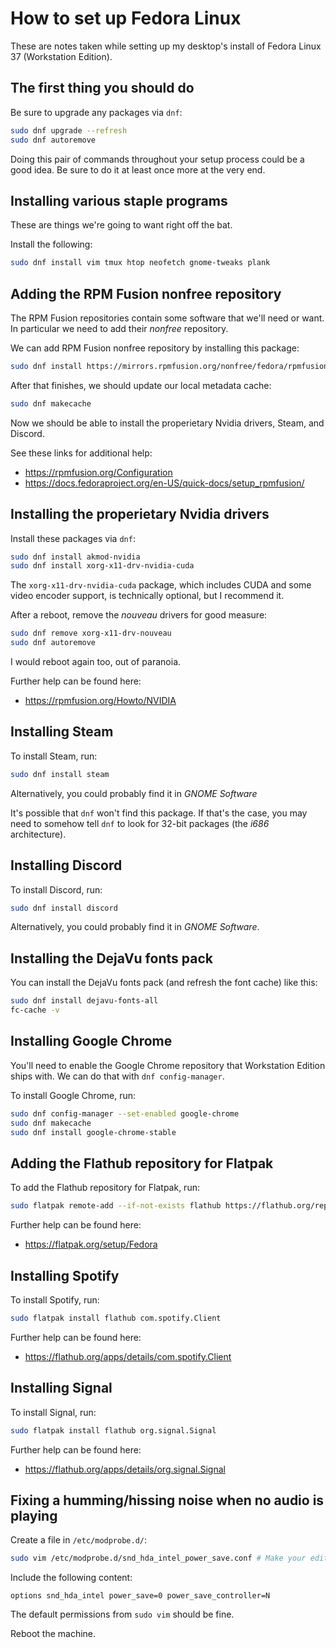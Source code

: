 # How to set up Fedora Linux
These are notes taken while setting up my desktop's install of Fedora Linux 37 (Workstation Edition).

## The first thing you should do
Be sure to upgrade any packages via `dnf`:
```bash
sudo dnf upgrade --refresh
sudo dnf autoremove
```

Doing this pair of commands throughout your setup process could be a good idea. Be sure to do it at least once more at the very end.

## Installing various staple programs
These are things we're going to want right off the bat.

Install the following:
```bash
sudo dnf install vim tmux htop neofetch gnome-tweaks plank
```

## Adding the RPM Fusion nonfree repository
The RPM Fusion repositories contain some software that we'll need or want. In particular we need to add their *nonfree* repository.

We can add RPM Fusion nonfree repository by installing this package:
```bash
sudo dnf install https://mirrors.rpmfusion.org/nonfree/fedora/rpmfusion-nonfree-release-$(rpm -E %fedora).noarch.rpm
```

After that finishes, we should update our local metadata cache:
```bash
sudo dnf makecache
```

Now we should be able to install the properietary Nvidia drivers, Steam, and Discord.

See these links for additional help:
- https://rpmfusion.org/Configuration
- https://docs.fedoraproject.org/en-US/quick-docs/setup_rpmfusion/

## Installing the properietary Nvidia drivers
Install these packages via `dnf`:
```bash
sudo dnf install akmod-nvidia
sudo dnf install xorg-x11-drv-nvidia-cuda
```

The `xorg-x11-drv-nvidia-cuda` package, which includes CUDA and some video encoder support, is technically optional, but I recommend it.

After a reboot, remove the *nouveau* drivers for good measure:
```bash
sudo dnf remove xorg-x11-drv-nouveau
sudo dnf autoremove
```

I would reboot again too, out of paranoia.

Further help can be found here:
- https://rpmfusion.org/Howto/NVIDIA

## Installing Steam
To install Steam, run:
```bash
sudo dnf install steam
```

Alternatively, you could probably find it in *GNOME Software*

It's possible that `dnf` won't find this package. If that's the case, you may need to somehow tell `dnf` to look for 32-bit packages (the *i686* architecture).

## Installing Discord
To install Discord, run:
```bash
sudo dnf install discord
```

Alternatively, you could probably find it in *GNOME Software*.

## Installing the DejaVu fonts pack
You can install the DejaVu fonts pack (and refresh the font cache) like this:
```bash
sudo dnf install dejavu-fonts-all
fc-cache -v
```

## Installing Google Chrome
You'll need to enable the Google Chrome repository that Workstation Edition ships with. We can do that with `dnf config-manager`.

To install Google Chrome, run:
```bash
sudo dnf config-manager --set-enabled google-chrome
sudo dnf makecache
sudo dnf install google-chrome-stable
```

## Adding the Flathub repository for Flatpak
To add the Flathub repository for Flatpak, run:
```bash
sudo flatpak remote-add --if-not-exists flathub https://flathub.org/repo/flathub.flatpakrepo
```

Further help can be found here:
- https://flatpak.org/setup/Fedora

## Installing Spotify
To install Spotify, run:
```bash
sudo flatpak install flathub com.spotify.Client
```

Further help can be found here:
- https://flathub.org/apps/details/com.spotify.Client

## Installing Signal
To install Signal, run:
```bash
sudo flatpak install flathub org.signal.Signal
```

Further help can be found here:
- https://flathub.org/apps/details/org.signal.Signal

## Fixing a humming/hissing noise when no audio is playing
Create a file in `/etc/modprobe.d/`:
```bash
sudo vim /etc/modprobe.d/snd_hda_intel_power_save.conf # Make your edits
```

Include the following content:
```
options snd_hda_intel power_save=0 power_save_controller=N
```

The default permissions from `sudo vim` should be fine.

Reboot the machine.

